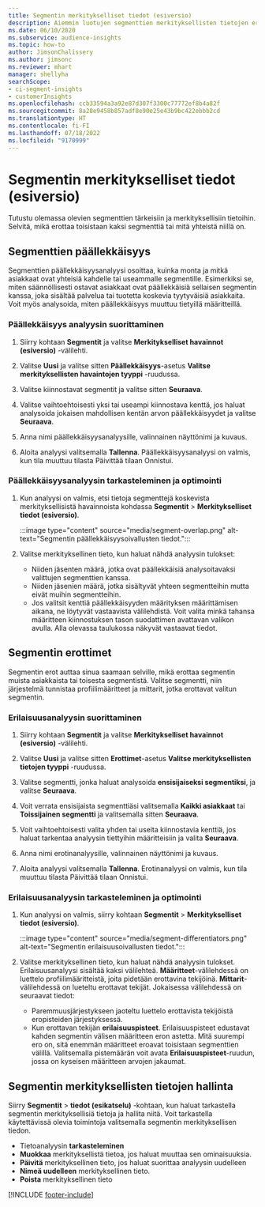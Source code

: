 ```yaml
---
title: Segmentin merkitykselliset tiedot (esiversio)
description: Aiemmin luotujen segmenttien merkityksellisten tietojen erot ja yhteneväisyydet ovat nähtävissä.
ms.date: 06/10/2020
ms.subservice: audience-insights
ms.topic: how-to
author: JimsonChalissery
ms.author: jimsonc
ms.reviewer: mhart
manager: shellyha
searchScope:
- ci-segment-insights
- customerInsights
ms.openlocfilehash: ccb33594a3a92e87d307f3300c77772ef8b4a82f
ms.sourcegitcommit: 8a28e9458b857adf8e90e25e43b9bc422ebbb2cd
ms.translationtype: HT
ms.contentlocale: fi-FI
ms.lasthandoff: 07/18/2022
ms.locfileid: "9170999"
---
```

# <a name="segment-insights-preview"></a>Segmentin merkitykselliset tiedot (esiversio)

Tutustu olemassa olevien segmenttien tärkeisiin ja merkityksellisiin tietoihin. Selvitä, mikä erottaa toisistaan kaksi segmenttiä tai mitä yhteistä niillä on.

## <a name="segment-overlap"></a>Segmenttien päällekkäisyys

Segmenttien päällekkäisyysanalyysi osoittaa, kuinka monta ja mitkä asiakkaat ovat yhteisiä kahdelle tai useammalle segmentille. Esimerkiksi se, miten säännöllisesti ostavat asiakkaat ovat päällekkäisiä sellaisen segmentin kanssa, joka sisältää palvelua tai tuotetta koskevia tyytyväisiä asiakkaita.
Voit myös analysoida, miten päällekkäisyys muuttuu tietyillä määritteillä.

### <a name="run-an-overlap-analysis"></a>Päällekkäisyys analyysin suorittaminen

1. Siirry kohtaan **Segmentit** ja valitse **Merkitykselliset havainnot (esiversio)** -välilehti.

1. Valitse **Uusi** ja valitse sitten **Päällekkäisyys**-asetus **Valitse merkityksellisten havaintojen tyyppi** -ruudussa.

1. Valitse kiinnostavat segmentit ja valitse sitten **Seuraava**.

1. Valitse vaihtoehtoisesti yksi tai useampi kiinnostava kenttä, jos haluat analysoida jokaisen mahdollisen kentän arvon päällekkäisyydet ja valitse **Seuraava**.

1. Anna nimi päällekkäisyysanalyysille, valinnainen näyttönimi ja kuvaus.

1. Aloita analyysi valitsemalla **Tallenna**. Päällekkäisyysanalyysi on valmis, kun tila muuttuu tilasta Päivittää tilaan Onnistui.

### <a name="view-and-optimize-an-overlap-analysis"></a>Päällekkäisyysanalyysin tarkasteleminen ja optimointi

1. Kun analyysi on valmis, etsi tietoja segmenttejä koskevista merkityksellisistä havainnoista kohdassa **Segmentit** > **Merkitykselliset tiedot (esiversio)**.

   :::image type="content" source="media/segment-overlap.png" alt-text="Segmentin päällekkäisyysoivallusten tiedot.":::

1. Valitse merkityksellinen tieto, kun haluat nähdä analyysin tulokset:

   - Niiden jäsenten määrä, jotka ovat päällekkäisiä analysoitavaksi valittujen segmenttien kanssa.
   - Niiden jäsenien määrä, jotka sisältyvät yhteen segmentteihin mutta eivät muihin segmentteihin.
   - Jos valitsit kenttiä päällekkäisyyden määrityksen määrittämisen aikana, ne löytyvät vastaavista välilehdistä. Voit valita minkä tahansa määritteen kiinnostuksen tason suodattimen avattavan valikon avulla. Alla olevassa taulukossa näkyvät vastaavat tiedot.

## <a name="segment-differentiators"></a>Segmentin erottimet

Segmentin erot auttaa sinua saamaan selville, mikä erottaa segmentin muista asiakkaista tai toisesta segmentistä. Valitse segmentti, niin järjestelmä tunnistaa profiilimääritteet ja mittarit, jotka erottavat valitun segmentin.

### <a name="run-a-differentiator-analysis"></a>Erilaisuusanalyysin suorittaminen

1. Siirry kohtaan **Segmentit** ja valitse **Merkitykselliset havainnot (esiversio)** -välilehti.

1. Valitse **Uusi** ja valitse sitten **Erottimet**-asetus **Valitse merkityksellisten tietojen tyyppi** -ruudussa.

1. Valitse segmentti, jonka haluat analysoida **ensisijaiseksi segmentiksi**, ja valitse **Seuraava**.

1. Voit verrata ensisijaista segmenttiäsi valitsemalla **Kaikki asiakkaat** tai **Toissijainen segmentti** ja valitsemalla sitten **Seuraava**.

1. Voit vaihtoehtoisesti valita yhden tai useita kiinnostavia kenttiä, jos haluat tarkentaa analyysin tiettyihin määritteisiin ja valita **Seuraava**.

1. Anna nimi erotinanalyysille, valinnainen näyttönimi ja kuvaus.

1. Aloita analyysi valitsemalla **Tallenna**. Erotinanalyysi on valmis, kun tila muuttuu tilasta Päivittää tilaan Onnistui.

### <a name="view-and-optimize-a-differentiators-analysis"></a>Erilaisuusanalyysin tarkasteleminen ja optimointi

1. Kun analyysi on valmis, siirry kohtaan **Segmentit** > **Merkitykselliset tiedot (esiversio)**.

   :::image type="content" source="media/segment-differentiators.png" alt-text="Segmentin erilaisuusoivallusten tiedot.":::

1. Valitse merkityksellinen tieto, kun haluat nähdä analyysin tulokset. Erilaisuusanalyysi sisältää kaksi välilehteä. **Määritteet**-välilehdessä on luettelo profiilimääritteistä, joita pidetään erottavina tekijöinä. **Mittarit**-välilehdessä on lueteltu erottavat tekijät. Jokaisessa välilehdessä on seuraavat tiedot:

   - Paremmuusjärjestykseen jaoteltu luettelo erottavista tekijöistä eropisteiden järjestyksessä.
   - Kun erottavan tekijän **erilaisuuspisteet**. Erilaisuuspisteet edustavat kahden segmentin välisen määritteen eron astetta. Mitä suurempi ero on, sitä enemmän määritteet eroavat toisistaan segmenttien välillä. Valitsemalla pistemäärän voit avata **Erilaisuuspisteet**-ruudun, jossa on kyseisen määritteen arvojen jakaumat.

## <a name="manage-segment-insights"></a>Segmentin merkityksellisten tietojen hallinta

Siirry **Segmentit** > **tiedot (esikatselu)** -kohtaan, kun haluat tarkastella segmentin merkityksellisiä tietoja ja hallita niitä. Voit tarkastella käytettävissä olevia toimintoja valitsemalla segmentin merkityksellisen tiedon.

- Tietoanalyysin **tarkasteleminen**
- **Muokkaa** merkityksellistä tietoa, jos haluat muuttaa sen ominaisuuksia.
- **Päivitä** merkityksellinen tieto, jos haluat suorittaa analyysin uudelleen
- **Nimeä uudelleen** merkityksellinen tieto.
- **Poista** merkityksellinen tieto

[!INCLUDE [footer-include](includes/footer-banner.md)]
